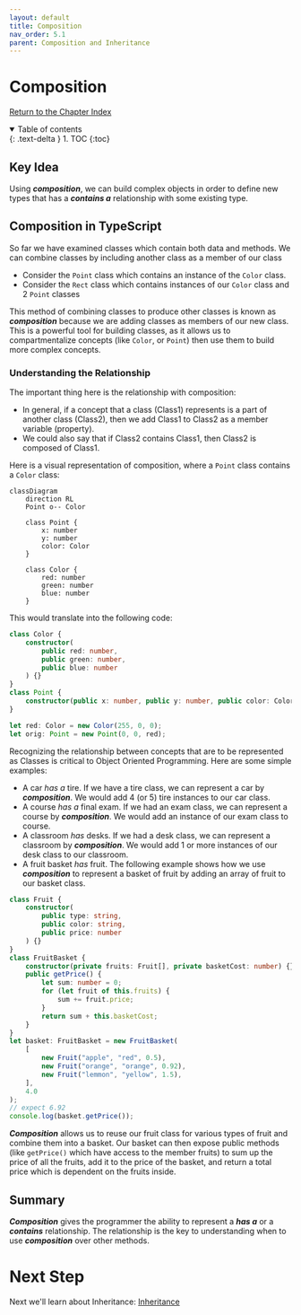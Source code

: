 ```yaml
---
layout: default
title: Composition
nav_order: 5.1
parent: Composition and Inheritance
---
```


# Composition

[Return to the Chapter Index](index.md)

<details open markdown="block">
  <summary>
    Table of contents
  </summary>
  {: .text-delta }
1. TOC
{:toc}
</details>

## Key Idea

Using **_composition_**, we can build complex objects in order to define new types that has a **_contains a_** relationship with some existing type.

## Composition in TypeScript

So far we have examined classes which contain both data and methods. We can combine classes by including another class as a member of our class

-   Consider the `Point` class which contains an instance of the `Color` class.
-   Consider the `Rect` class which contains instances of our `Color` class and 2 `Point` classes

This method of combining classes to produce other classes is known as **_composition_** because we are adding classes as members of our new class.
This is a powerful tool for building classes, as it allows us to compartmentalize concepts (like `Color`, or `Point`) then use them to build more complex concepts.

### Understanding the Relationship

The important thing here is the relationship with composition:

-   In general, if a concept that a class (Class1) represents is a part of another class (Class2), then we add Class1 to Class2 as a member variable (property).
-   We could also say that if Class2 contains Class1, then Class2 is composed of Class1.

Here is a visual representation of composition, where a `Point` class contains a `Color` class:

```mermaid
classDiagram
    direction RL
    Point o-- Color

    class Point {
        x: number
        y: number
        color: Color
    }

    class Color {
        red: number
        green: number
        blue: number
    }
```

This would translate into the following code:

```typescript
class Color {
    constructor(
        public red: number,
        public green: number,
        public blue: number
    ) {}
}
class Point {
    constructor(public x: number, public y: number, public color: Color) {}
}

let red: Color = new Color(255, 0, 0);
let orig: Point = new Point(0, 0, red);
```

Recognizing the relationship between concepts that are to be represented as Classes is critical to Object Oriented Programming. Here are some simple examples:

-   A car _has a_ tire. If we have a tire class, we can represent a car by **_composition_**. We would add 4 (or 5) tire instances to our car class.
-   A course _has a_ final exam. If we had an exam class, we can represent a course by **_composition_**. We would add an instance of our exam class to course.
-   A classroom _has_ desks. If we had a desk class, we can represent a classroom by **_composition_**. We would add 1 or more instances of our desk class to our classroom.
-   A fruit basket _has_ fruit. The following example shows how we use **_composition_** to represent a basket of fruit by adding an array of fruit to our basket class.

```typescript
class Fruit {
    constructor(
        public type: string,
        public color: string,
        public price: number
    ) {}
}
class FruitBasket {
    constructor(private fruits: Fruit[], private basketCost: number) {}
    public getPrice() {
        let sum: number = 0;
        for (let fruit of this.fruits) {
            sum += fruit.price;
        }
        return sum + this.basketCost;
    }
}
let basket: FruitBasket = new FruitBasket(
    [
        new Fruit("apple", "red", 0.5),
        new Fruit("orange", "orange", 0.92),
        new Fruit("lemmon", "yellow", 1.5),
    ],
    4.0
);
// expect 6.92
console.log(basket.getPrice());
```

**_Composition_** allows us to reuse our fruit class for various types of fruit and combine them into a basket. Our basket can then expose public methods (like `getPrice()` which have access to the member fruits) to sum up the price of all the fruits, add it to the price of the basket, and return a total price which is dependent on the fruits inside.

## Summary

**_Composition_** gives the programmer the ability to represent a **_has a_** or a **_contains_** relationship. The relationship is the key to understanding when to use **_composition_** over other methods.

# Next Step

Next we'll learn about Inheritance: [Inheritance](../5-composition-inheritance/inheritance.md)
